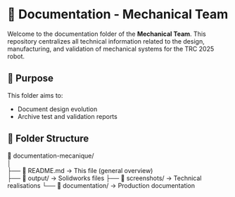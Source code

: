 # 📁 Documentation - Mechanical Team

Welcome to the documentation folder of the **Mechanical Team**. This repository centralizes all technical information related to the design, manufacturing, and validation of mechanical systems for the TRC 2025 robot.

## 📌 Purpose

This folder aims to:  
- Document design evolution  
- Archive test and validation reports  

## 📁 Folder Structure

📂 documentation-mecanique/  
│  
├── 📄 README.md → This file (general overview)  
├── 📁 output/ → Solidworks files 
├── 📁 screenshots/ → Technical realisations 
└── 📁 documentation/ → Production documentation  